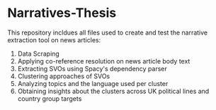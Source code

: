 # Narratives-Thesis
This repository incldues all files used to create and test the narrative extraction tool on news articles: 
1. Data Scraping
2. Applying co-reference resolution on news article body text
3. Extracting SVOs using Spacy's dependency parser
4. Clustering approaches of SVOs
5. Analyzing topics and the language used per cluster
6. Obtaining insights about the clusters across UK political lines and country group targets
